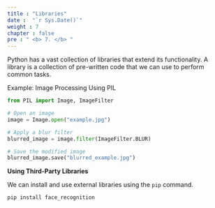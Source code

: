 ```yaml
---
title : "Libraries"
date :  "`r Sys.Date()`" 
weight : 7 
chapter : false
pre : " <b> 7. </b> "
---
```

Python has a vast collection of libraries that extend its functionality. A library is a collection of pre-written code that we can use to perform common tasks.

Example: Image Processing Using PIL

```python
from PIL import Image, ImageFilter

# Open an image
image = Image.open("example.jpg")

# Apply a blur filter
blurred_image = image.filter(ImageFilter.BLUR)

# Save the modified image
blurred_image.save("blurred_example.jpg")

```

**Using Third-Party Libraries**

We can install and use external libraries using the `pip` command.

```bash
pip install face_recognition
```